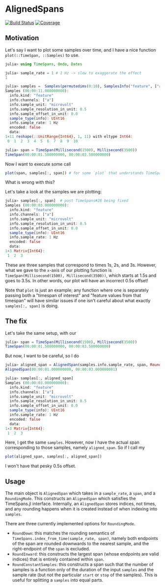 # AlignedSpans

[![Build Status](https://github.com/ericphanson/AlignedSpans.jl/actions/workflows/CI.yml/badge.svg?branch=main)](https://github.com/ericphanson/AlignedSpans.jl/actions/workflows/CI.yml?query=branch%3Amain)
[![Coverage](https://codecov.io/gh/ericphanson/AlignedSpans.jl/branch/main/graph/badge.svg)](https://codecov.io/gh/ericphanson/AlignedSpans.jl)

## Motivation

Let's say I want to plot some samples over time, and I have a nice function `plot(::TimeSpan, ::Samples)` to use.

```julia
julia> using TimeSpans, Onda, Dates

julia> sample_rate = 1 # 1 Hz -> slow to exaggerate the effect
1

julia> samples =  Samples(permutedims(0:10), SamplesInfo("feature", ["a"], "microvolt", 0.5, 0.0, UInt16, sample_rate), false)
Samples (00:00:11.000000000):
  info.kind: "feature"
  info.channels: ["a"]
  info.sample_unit: "microvolt"
  info.sample_resolution_in_unit: 0.5
  info.sample_offset_in_unit: 0.0
  sample_type(info): UInt16
  info.sample_rate: 1 Hz
  encoded: false
  data:
1×11 reshape(::UnitRange{Int64}, 1, 11) with eltype Int64:
 0  1  2  3  4  5  6  7  8  9  10

julia> span = TimeSpan(Millisecond(1500), Millisecond(3500))
TimeSpan(00:00:01.500000000, 00:00:03.500000000)
```

Now I want to execute some call

```julia
plot(span, samples[:, span]) # for some `plot` that understands TimeSpans -- doesn't matter what
```

What is wrong with this?

Let's take a look at the samples we are plotting:
```julia
julia> samples[:, span]  # post TimeSpans#28 being fixed
Samples (00:00:03.000000000):
  info.kind: "feature"
  info.channels: ["a"]
  info.sample_unit: "microvolt"
  info.sample_resolution_in_unit: 0.5
  info.sample_offset_in_unit: 0.0
  sample_type(info): UInt16
  info.sample_rate: 1 Hz
  encoded: false
  data:
1×3 Matrix{Int64}:
 1  2  3
```
These are three samples that correspond to times 1s, 2s, and 3s. However, what we gave to the `x`-axis of our plotting function is `TimeSpan(Millisecond(1500), Millisecond(3500))`, which starts at 1.5s and goes to 3.5s. In other words, our plot will have an incorrect 0.5s offset!

Note that `plot` is just an example; any function where one is separately passing both a "timespan of interest" and "feature values from that timespan" will have similar issues if one isn't careful about what exactly `samples[:, span]` is doing.

## The fix

Let's take the same setup, with our
```julia
julia> span = TimeSpan(Millisecond(1500), Millisecond(3500))
TimeSpan(00:00:01.500000000, 00:00:03.500000000)
```

But now, I want to be careful, so I do
```julia
julia> aligned_span = AlignedSpan(samples.info.sample_rate, span, RoundDown)
AlignedSpan(00:00:01.000000000, 00:00:03.000000001)

julia> samples[:, aligned_span]
Samples (00:00:03.000000000):
  info.kind: "feature"
  info.channels: ["a"]
  info.sample_unit: "microvolt"
  info.sample_resolution_in_unit: 0.5
  info.sample_offset_in_unit: 0.0
  sample_type(info): UInt16
  info.sample_rate: 1 Hz
  encoded: false
  data:
1×3 Matrix{Int64}:
 1  2  3

```

Here, I get the same `samples`. However, now I have the actual span corresponding to those samples, namely `aligned_span`. So if I call my

```julia
plot(aligned_span, samples[:, aligned_span])
```

I won't have that pesky 0.5s offset.

## Usage

The main object is `AlignedSpan` which takes in a `sample_rate`, a `span`, and a `RoundingMode`. This constructs an `AlignedSpan` which satisfies the TimeSpans.jl interface. Internally, an `AlignedSpan` stores indices, not times,
and any rounding happens when it is created instead of when indexing into `samples`.

 There are three currently implemented options for `RoundingMode`.

* `RoundDown`: this matches the rounding semantics of `TimeSpans.index_from_time(sample_rate, span)`, namely both endpoints of the span are rounded downwards to the nearest sample, and the right-endpoint of the `span` is excluded.
* `RoundInward`: this constructs the largest span (whose endpoints are valid indices) that is entirely contained within `span`.
* `RoundConstantSamples`: this constructs a span such that the number of samples is a function only of the duration of the input `samples` and the sample rate (but not the particular `start` or `stop` of the samples). This is useful for splitting a `samples` into equal parts.
